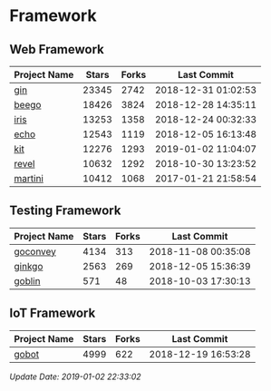 # Framework

## Web Framework

| Project Name | Stars | Forks | Last Commit |
| ------------ | ----- | ----- | ----------- |
| [gin](https://github.com/gin-gonic/gin) | 23345 | 2742 | 2018-12-31 01:02:53 |
| [beego](https://github.com/astaxie/beego) | 18426 | 3824 | 2018-12-28 14:35:11 |
| [iris](https://github.com/kataras/iris) | 13253 | 1358 | 2018-12-24 00:32:33 |
| [echo](https://github.com/labstack/echo) | 12543 | 1119 | 2018-12-05 16:13:48 |
| [kit](https://github.com/go-kit/kit) | 12276 | 1293 | 2019-01-02 11:04:07 |
| [revel](https://github.com/revel/revel) | 10632 | 1292 | 2018-10-30 13:23:52 |
| [martini](https://github.com/go-martini/martini) | 10412 | 1068 | 2017-01-21 21:58:54 |

## Testing Framework

| Project Name | Stars | Forks | Last Commit |
| ------------ | ----- | ----- | ----------- |
| [goconvey](https://github.com/smartystreets/goconvey) | 4134 | 313 | 2018-11-08 00:35:08 |
| [ginkgo](https://github.com/onsi/ginkgo) | 2563 | 269 | 2018-12-05 15:36:39 |
| [goblin](https://github.com/franela/goblin) | 571 | 48 | 2018-10-03 17:30:13 |

## IoT Framework

| Project Name | Stars | Forks | Last Commit |
| ------------ | ----- | ----- | ----------- |
| [gobot](https://github.com/hybridgroup/gobot) | 4999 | 622 | 2018-12-19 16:53:28 |

*Update Date: 2019-01-02 22:33:02*